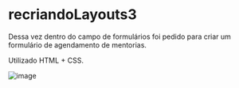 # recriandoLayouts3
Dessa vez dentro do campo de formulários foi pedido para criar um formulário de agendamento de mentorias.

Utilizado HTML + CSS.

![image](https://github.com/Schambin/recriandoLayouts3/assets/118319638/ac43789f-531f-41f5-8e62-2a51100e484c)
